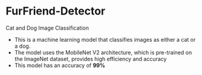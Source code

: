 # FurFriend-Detector
Cat and Dog Image Classification
- This is a machine learning model that classifies images as either a cat or a dog. 
- The model uses the MobileNet V2 architecture, which is pre-trained on the ImageNet dataset, provides high efficiency and accuracy
- This model has an accuracy of **99%**
